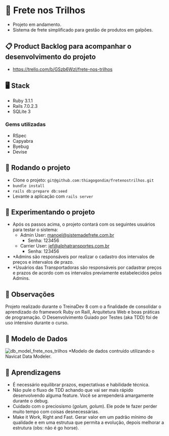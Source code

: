 # :truck: Frete nos Trilhos

- Projeto em andamento.
- Sistema de frete simplificado para gestão de produtos em galpões.

## :clipboard: Product Backlog para acompanhar o desenvolvimento do projeto

- https://trello.com/b/GSzb6Wzl/frete-nos-trilhos

## :desktop_computer: Stack

- Ruby 3.1.1
- Rails 7.0.2.3
- SQLite 3

### Gems utilizadas
- RSpec
- Capyabra
- Byebug
- Devise

## :arrows_counterclockwise: Rodando o projeto

- Clone o projeto: `git@github.com:thiagogondim/fretenostrilhos.git`
- `bundle install`
- `rails db:prepare db:seed`
- Levante a aplicação com `rails server`

## :wrench: Experimentando o projeto
- Após os passos acima, o projeto contará com os seguintes usuários para testar o sistema:
  - Admin User: manoel@sistemadefrete.com.br
    - Senha: 123456 
  - Carrier User: jef@alphatransportes.com.br
    - Senha: 123456
- *Admins são responsáveis por realizar o cadastro dos intervalos de preços e intervalos de prazo.
- *Usuários das Transportadoras são responsáveis por cadastrar preços e prazos de acordo com os intervalos previamente estabelecidos pelos Admins. 

## :memo: Observações

Projeto realizado durante o TreinaDev 8 com o a finalidade de consolidar o aprendizado do framework Ruby on Raill, Arquitetura Web e boas práticas de programação. O Desenvolvimento Guiado por Testes (aka TDD) foi de uso intensivo durante o curso.

## :floppy_disk: Modelo de Dados
![db_model_frete_nos_trilhos](https://user-images.githubusercontent.com/14118336/171166659-d8767ed0-4cde-4319-aec2-fffffbc11e56.png)
*Modelo de dados contruído utilizando o Navicat Data Modeler.

## :paperclip: Aprendizagens
- É necessário equilibrar prazos, expectativas e habilidade técnica.
- Não pule o fluxo de TDD achando que vai ser mais rápido desenvolvendo alguma feature. Você se arrependerá amargamente durante o debug.
- Cuidado com o preciosismo (_golum, golum_). Ele pode te fazer perder muito tempo com coisas desnecessárias.
- Make it Work, Right and Fast. Gerar valor em um padrão mínimo de qualidade e em uma estrutua que permita a evolução, depois melhorar a estrutura (obs: não é go horse).   

